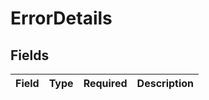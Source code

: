 # ErrorDetails


## Fields

| Field       | Type        | Required    | Description |
| ----------- | ----------- | ----------- | ----------- |